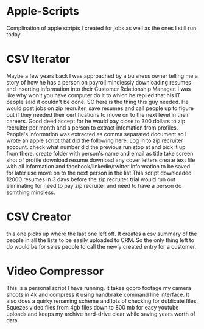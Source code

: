 # Apple-Scripts
Complination of apple scripts I created for jobs as well as the ones I still run today.
# CSV Iterator
Maybe a few years back I was approached  by a buisness owner telling me a story of how he has a person on payroll mindlessly downloading resumes and inserting information into their Customer Relationship Manager.  I was like why won't you have computer do it to which he replied that his IT people said it couldn't be done.  SO here is the thing this guy needed.  He would post jobs on zip recruiter, save resumes and call people up to figure out if they needed their certifications to move on to the next level in their careers.  Good deed accept for he would pay close to 300 dollars to zip recruiter per month and a person to extract infomation from profiles.  People's information was extracted as comma separated document so I wrote an apple script that did the following here:
Log in to zip recruiter account.
check what number did the previous run stop at and pick it up from there.
create folder with person's name and email as title
take screen shot of profile
download resume
download any cover letters
create text file with all information and facebook/linkedin/twitter information to be saved for later use
move on to the next person in the list
This script downloaded 12000 resumes in 3 days before the zip recruiter trial would run out eliminating for need to pay zip recruiter and need to have a person do somthing mindless.
# CSV Creator
this one picks up where the last one left off.  It creates a csv summary of the people in all the lists to be easily uploaded to CRM.  So the only thing left to do would be for sales people to call the newly created entry for a customer.
# Video Compressor
This is a personal script I have running.  it takes gopro footage my camera shoots in 4k and compress it using handbrake command line interface.  It also does a quirky renaming scheme and lots of checking for dublicate files.  Squezes video files from 4gb files down to 800 mb for easy youtube uploads and keeps my archive hard-drive clear while saving years worth of data.

